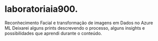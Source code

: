 # laboratoriaia900.
Reconhecimento Facial e transformação de imagens em Dados no Azure ML
Deixarei alguns prints descrevendo o processo, alguns insights e possibilidades que aprendi durante o conteúdo.
